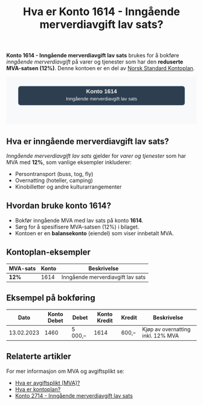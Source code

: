 ﻿---
title: "Hva er Konto 1614 - Inngående merverdiavgift lav sats?"
seoTitle: "1614-inngaaende-merverdiavgift-lav-sats"
meta_description: '**Konto 1614 - Inngående merverdiavgift lav sats** brukes for å bokføre *inngående merverdiavgift* på varer og tjenester som har den **reduserte MVA-satsen...'
slug: 1614-inngaaende-merverdiavgift-lav-sats
type: blog
layout: pages/single
---

**Konto 1614 - Inngående merverdiavgift lav sats** brukes for å bokføre *inngående merverdiavgift* på varer og tjenester som har den **reduserte MVA-satsen (12%)**. Denne kontoen er en del av [Norsk Standard Kontoplan](/blogs/regnskap/hva-er-kontoplan "Hva er Kontoplan?").

![Illustrasjon av konto 1614 inngående merverdiavgift lav sats](1614-inngaaende-merverdiavgift-lav-sats-image.svg)

## Hva er inngående merverdiavgift lav sats?

*Inngående merverdiavgift lav sats* gjelder for *varer og tjenester* som har MVA med **12%**, som vanlige eksempler inkluderer:

* Persontransport (buss, tog, fly)
* Overnatting (hoteller, camping)
* Kinobilletter og andre kulturarrangementer

## Hvordan bruke konto 1614?

* Bokfør inngående MVA med lav sats på konto **1614**.
* Sørg for å spesifisere MVA-satsen (12%) i bilaget.
* Kontoen er en **balansekonto** (eiendel) som viser innbetalt MVA.

## Kontoplan-eksempler

| MVA-sats | Konto | Beskrivelse |
|----------|-------|-------------|
| **12%** | 1614  | Inngående merverdiavgift lav sats |

## Eksempel på bokføring

| Dato       | Konto Debet | Debet    | Konto Kredit | Kredit  | Beskrivelse                                   |
|------------|-------------|----------|--------------|---------|-----------------------------------------------|
| 13.02.2023 | 1460        | 5 000,–  | 1614         | 600,–   | Kjøp av overnatting inkl. 12% MVA             |

## Relaterte artikler

For mer informasjon om MVA og avgiftsplikt se:
* [Hva er avgiftsplikt (MVA)?](/blogs/regnskap/hva-er-avgiftsplikt-mva "Hva er Avgiftsplikt (MVA)?")
* [Hva er kontoplan?](/blogs/regnskap/hva-er-kontoplan "Hva er Kontoplan?")
* [Konto 2714 - Inngående merverdiavgift lav sats](/blogs/kontoplan/2714-inngaaende-merverdiavgift-lav-sats "Konto 2714 - Inngående merverdiavgift lav sats")






